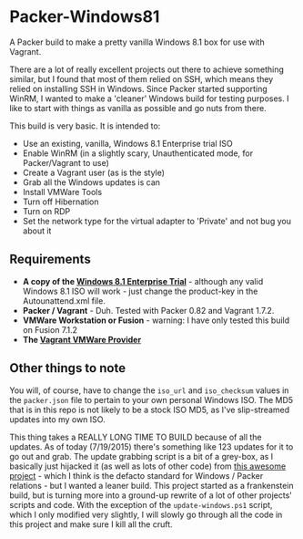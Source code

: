 # Packer-Windows81
A Packer build to make a pretty vanilla Windows 8.1 box for use with Vagrant.

There are a lot of really excellent projects out there to achieve something similar, but I found that most of them relied on SSH, which means they relied on installing SSH in Windows. Since Packer started supporting WinRM, I wanted to make a 'cleaner' Windows build for testing purposes. I like to start with things as vanilla as possible and go nuts from there. 

This build is very basic. It is intended to:

* Use an existing, vanilla, Windows 8.1 Enterprise trial ISO
* Enable WinRM (in a slightly scary, Unauthenticated mode, for Packer/Vagrant to use)
* Create a Vagrant user (as is the style)
* Grab all the Windows updates is can
* Install VMWare Tools
* Turn off Hibernation
* Turn on RDP
* Set the network type for the virtual adapter to 'Private' and not bug you about it

## Requirements

* **A copy of the [Windows 8.1 Enterprise Trial](https://www.microsoft.com/en-us/evalcenter/evaluate-windows-8-1-enterprise)** - although any valid Windows 8.1 ISO will work - just change the product-key in the Autounattend.xml file. 
* **Packer / Vagrant** - Duh. Tested with Packer 0.82 and Vagrant 1.7.2. 
* **VMWare Workstation or Fusion** - warning: I have only tested this build on Fusion 7.1.2
* **The [Vagrant VMWare Provider](http://www.vagrantup.com/vmware)**

## Other things to note

You will, of course, have to change the `iso_url` and `iso_checksum` values in the `packer.json` file to pertain to your own personal Windows ISO. The MD5 that is in this repo is not likely to be a stock ISO MD5, as I've slip-streamed updates into my own ISO. 

This thing takes a REALLY LONG TIME TO BUILD because of all the updates. As of today (7/19/2015) there's something like 123 updates for it to go out and grab. The update grabbing script is a bit of a grey-box, as I basically just hijacked it (as well as lots of other code) from [this awesome project](https://github.com/joefitzgerald/packer-windows) - which I think is the defacto standard for Windows / Packer relations - but I wanted a leaner build. This project started as a frankenstein build, but is turning more into a ground-up rewrite of a lot of other projects' scripts and code. With the exception of the `update-windows.ps1` script, which I only modified very slightly, I will slowly go through all the code in this project and make sure I kill all the cruft. 



